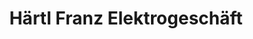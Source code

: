 ---
title: "Härtl Franz Elektrogeschäft"
url: /baernau/haertl-franz-elektrogeschaeft/
shop: Elektronik
---
